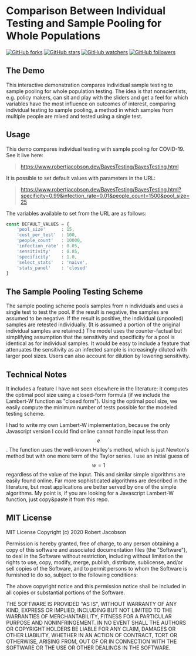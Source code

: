 # Comparison Between Individual Testing and Sample Pooling for Whole Populations

[![GitHub forks](https://img.shields.io/github/forks/rljacobson/BayesTesting.svg?style=social&label=Fork&maxAge=2592000)](https://github.com/rljacobson/BayesTesting/network/)
[![GitHub stars](https://img.shields.io/github/stars/rljacobson/BayesTesting.svg?style=social&label=Star&maxAge=2592000)](https://github.com/rljacobson/BayesTesting/stargazers/)
[![GitHub watchers](https://img.shields.io/github/watchers/rljacobson/BayesTesting.svg?style=social&label=Watch&maxAge=2592000)](https://github.com/rljacobson/BayesTesting/watchers/)
[![GitHub followers](https://img.shields.io/github/followers/rljacobson.svg?style=social&label=Follow&maxAge=2592000)](https://github.com/rljacobson?tab=followers)

## The Demo

This interactive demonstration compares individual sample testing to sample pooling for whole population testing. The idea is that nonscientists, e.g. policy makers, can sit and play with the sliders and get a feel for which variables have the most influence on outcomes of interest, comparing individual testing to sample pooling, a method in which samples from multiple people are mixed and tested using a single test.

## Usage

This demo compares individual testing with sample pooling for COVID-19. See it live here:

> https://www.robertjacobson.dev/BayesTesting/BayesTesting.html

It is possible to set default values with parameters in the URL:

> https://www.robertjacobson.dev/BayesTesting/BayesTesting.html?specificity=0.99&infection_rate=0.01&people_count=1500&pool_size=25

The variables available to set from the URL are as follows:

```javascript
const DEFAULT_VALUES = {
    'pool_size'      : 15,
    'cost_per_test'  : 100,
    'people_count'   : 10000,
    'infection_rate' : 0.05,
    'sensitivity'    : 0.85,
    'specificity'    : 1.0,
    'select_stats'   : 'naive',
    'stats_panel'    : 'closed'
}
```

## The Sample Pooling Testing Scheme

The sample pooling scheme pools samples from n individuals and uses a single test to test the pool. If the result is negative, the samples are assumed to be negative. If the result is positive, the individual (unpooled) samples are retested individually. (It is assumed a portion of the original individual samples are retained.) The model uses the counter-factual but simplifying assumption that the sensitivity and specificity for a pool is identical as for individual samples. It would be easy to include a feature that attenuates the sensitivity as an infected sample is increasingly diluted with larger pool sizes. Users can also account for dilution by lowering sensitivity.

## Technical Notes

It includes a feature I have not seen elsewhere in the literature: it computes the optimal pool size using a closed-form formula (if we include the Lambert-W function as "closed form"). Using the optimal pool size, we easily compute the minimum number of tests possible for the modeled testing scheme.

I had to write my own Lambert-W implementation,  because the only Javascript version I could find online
  cannot handle input less than $$e$$. The function uses the well-known Halley's method, which
  is just Newton's method but with one more term of the Taylor series. I use an initial guess
  of $$w=1$$ regardless of the value of the input. This and similar simple algorithms are easily found online. Far more sophisticated algorithms are described in the literature, but most applications are better served by one of the simple algorithms. My point is, if you are looking for a Javascript Lambert-W function, just copy&paste it from this repo.

## MIT License

MIT License
 Copyright (c) 2020 Robert Jacobson

 Permission is hereby granted, free of charge, to any person obtaining a copy of this software and associated documentation files (the "Software"), to deal in the Software without restriction, including without limitation the rights to use, copy, modify, merge, publish, distribute, sublicense, and/or sell copies of the Software, and to permit persons to whom the Software is furnished to do so, subject to the following conditions:

 The above copyright notice and this permission notice shall be included in all copies or substantial portions of the Software.

 THE SOFTWARE IS PROVIDED "AS IS", WITHOUT WARRANTY OF ANY KIND, EXPRESS OR IMPLIED, INCLUDING BUT NOT LIMITED TO THE WARRANTIES OF MERCHANTABILITY, FITNESS FOR A PARTICULAR PURPOSE AND NONINFRINGEMENT. IN NO EVENT SHALL THE AUTHORS OR COPYRIGHT HOLDERS BE LIABLE FOR ANY CLAIM, DAMAGES OR OTHER LIABILITY, WHETHER IN AN ACTION OF CONTRACT, TORT OR OTHERWISE, ARISING FROM, OUT OF OR IN CONNECTION WITH THE SOFTWARE OR THE USE OR OTHER DEALINGS IN THE SOFTWARE.
